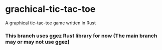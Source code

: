 # grachical-tic-tac-toe

A graphical tic-tac-toe game written in Rust

### This branch uses ggez Rust library for now (The main branch may or may not use ggez)